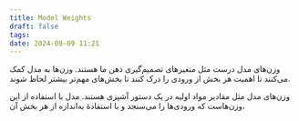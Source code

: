 ```yaml
---
title: Model Weights
draft: false
tags: 
date: 2024-09-09 11:21
---
```

وزن‌های مدل درست مثل متغیرهای تصمیم‌گیری ذهن ما هستند. وزن‌ها به مدل کمک می‌کنند تا اهمیت هر بخش از ورودی را درک کنند تا بخش‌های مهم‌تر بیشتر لحاظ شوند.

وزن‌های مدل مثل مقادیر مواد اولیه در یک دستور آشپزی هستند. مدل با استفاده از این وزن‌هاست که ورودی‌ها را می‌سنجد و با استفادهٔ به‌اندازه از هر بخش آن،  